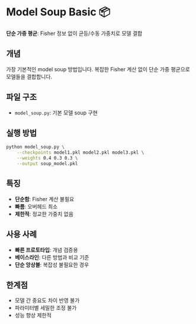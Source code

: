 # Model Soup Basic 📦

**단순 가중 평균**: Fisher 정보 없이 균등/수동 가중치로 모델 결합

## 개념

가장 기본적인 model soup 방법입니다. 복잡한 Fisher 계산 없이 단순 가중 평균으로 모델들을 결합합니다.

## 파일 구조

- `model_soup.py`: 기본 모델 soup 구현

## 실행 방법

```bash
python model_soup.py \
    --checkpoints model1.pkl model2.pkl model3.pkl \
    --weights 0.4 0.3 0.3 \
    --output soup_model.pkl
```

## 특징

- **단순함**: Fisher 계산 불필요
- **빠름**: 오버헤드 최소
- **제한적**: 정교한 가중치 없음

## 사용 사례

- **빠른 프로토타입**: 개념 검증용
- **베이스라인**: 다른 방법과 비교 기준
- **단순 앙상블**: 복잡성 불필요한 경우

## 한계점

- 모델 간 중요도 차이 반영 불가
- 파라미터별 세밀한 조정 불가
- 성능 향상 제한적